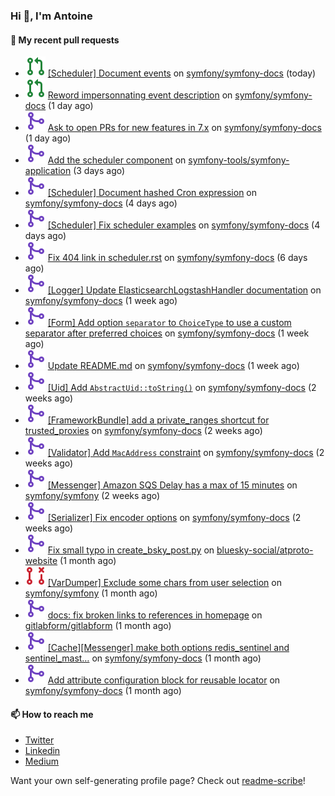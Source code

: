 ### Hi 👋, I'm Antoine

#### 👷 My recent pull requests

- ![](./assets/pr-open.svg) [[Scheduler] Document events](https://github.com/symfony/symfony-docs/pull/19450) on [symfony/symfony-docs](https://github.com/symfony/symfony-docs) (today)
- ![](./assets/pr-open.svg) [Reword impersonnating event description](https://github.com/symfony/symfony-docs/pull/19448) on [symfony/symfony-docs](https://github.com/symfony/symfony-docs) (1 day ago)
- ![](./assets/pr-merged.svg) [Ask to open PRs for new features in 7.x](https://github.com/symfony/symfony-docs/pull/19447) on [symfony/symfony-docs](https://github.com/symfony/symfony-docs) (1 day ago)
- ![](./assets/pr-merged.svg) [Add the scheduler component](https://github.com/symfony-tools/symfony-application/pull/26) on [symfony-tools/symfony-application](https://github.com/symfony-tools/symfony-application) (3 days ago)
- ![](./assets/pr-merged.svg) [[Scheduler] Document hashed Cron expression](https://github.com/symfony/symfony-docs/pull/19441) on [symfony/symfony-docs](https://github.com/symfony/symfony-docs) (4 days ago)
- ![](./assets/pr-merged.svg) [[Scheduler] Fix scheduler examples](https://github.com/symfony/symfony-docs/pull/19440) on [symfony/symfony-docs](https://github.com/symfony/symfony-docs) (4 days ago)
- ![](./assets/pr-merged.svg) [Fix 404 link in scheduler.rst](https://github.com/symfony/symfony-docs/pull/19430) on [symfony/symfony-docs](https://github.com/symfony/symfony-docs) (6 days ago)
- ![](./assets/pr-merged.svg) [[Logger] Update ElasticsearchLogstashHandler documentation](https://github.com/symfony/symfony-docs/pull/19417) on [symfony/symfony-docs](https://github.com/symfony/symfony-docs) (1 week ago)
- ![](./assets/pr-merged.svg) [[Form] Add option `separator` to `ChoiceType` to use a custom separator after preferred choices](https://github.com/symfony/symfony-docs/pull/19410) on [symfony/symfony-docs](https://github.com/symfony/symfony-docs) (1 week ago)
- ![](./assets/pr-merged.svg) [Update README.md](https://github.com/symfony/symfony-docs/pull/19409) on [symfony/symfony-docs](https://github.com/symfony/symfony-docs) (1 week ago)
- ![](./assets/pr-merged.svg) [[Uid] Add `AbstractUid::toString()`](https://github.com/symfony/symfony-docs/pull/19386) on [symfony/symfony-docs](https://github.com/symfony/symfony-docs) (2 weeks ago)
- ![](./assets/pr-merged.svg) [[FrameworkBundle] add a private_ranges shortcut for trusted_proxies](https://github.com/symfony/symfony-docs/pull/19385) on [symfony/symfony-docs](https://github.com/symfony/symfony-docs) (2 weeks ago)
- ![](./assets/pr-merged.svg) [[Validator] Add `MacAddress` constraint](https://github.com/symfony/symfony-docs/pull/19383) on [symfony/symfony-docs](https://github.com/symfony/symfony-docs) (2 weeks ago)
- ![](./assets/pr-merged.svg) [[Messenger] Amazon SQS Delay has a max of 15 minutes](https://github.com/symfony/symfony/pull/53441) on [symfony/symfony](https://github.com/symfony/symfony) (2 weeks ago)
- ![](./assets/pr-merged.svg) [[Serializer] Fix encoder options](https://github.com/symfony/symfony-docs/pull/19381) on [symfony/symfony-docs](https://github.com/symfony/symfony-docs) (2 weeks ago)
- ![](./assets/pr-merged.svg) [Fix small typo in create_bsky_post.py](https://github.com/bluesky-social/atproto-website/pull/260) on [bluesky-social/atproto-website](https://github.com/bluesky-social/atproto-website) (1 month ago)
- ![](./assets/pr-closed.svg) [[VarDumper] Exclude some chars from user selection](https://github.com/symfony/symfony/pull/53009) on [symfony/symfony](https://github.com/symfony/symfony) (1 month ago)
- ![](./assets/pr-merged.svg) [docs: fix broken links to references in homepage](https://github.com/gitlabform/gitlabform/pull/653) on [gitlabform/gitlabform](https://github.com/gitlabform/gitlabform) (1 month ago)
- ![](./assets/pr-merged.svg) [[Cache][Messenger] make both options redis_sentinel and sentinel_mast…](https://github.com/symfony/symfony-docs/pull/19241) on [symfony/symfony-docs](https://github.com/symfony/symfony-docs) (1 month ago)
- ![](./assets/pr-merged.svg) [Add attribute configuration block for reusable locator](https://github.com/symfony/symfony-docs/pull/19209) on [symfony/symfony-docs](https://github.com/symfony/symfony-docs) (1 month ago)

#### 📫 How to reach me

- [Twitter](https://twitter.com/a_lamirault)
- [Linkedin](https://www.linkedin.com/in/antoine-lamirault-9a9a9a107/)
- [Medium](https://alamirault.medium.com)

Want your own self-generating profile page? Check out [readme-scribe](https://github.com/muesli/readme-scribe)!
